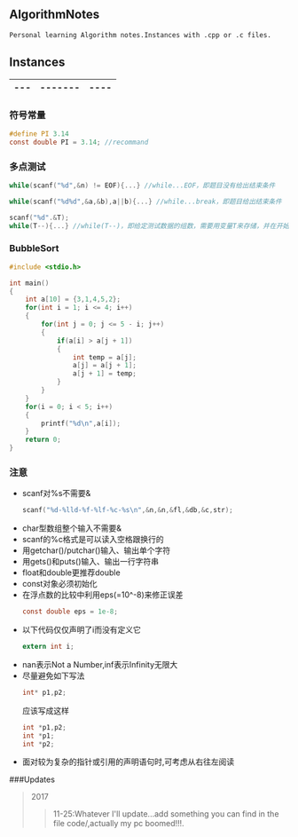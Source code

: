 ## AlgorithmNotes

    Personal learning Algorithm notes.Instances with .cpp or .c files.

## Instances

|---|-------|----|
|---|-------|----|

### 符号常量
```C
#define PI 3.14
const double PI = 3.14; //recommand
```
### 多点测试
```C
while(scanf("%d",&n) != EOF){...} //while...EOF，即题目没有给出结束条件

while(scanf("%d%d",&a,&b),a||b){...} //while...break，即题目给出结束条件

scanf("%d".&T);
while(T--){...} //while(T--)，即给定测试数据的组数，需要用变量T来存储，并在开始时读入
```


### BubbleSort
```C
#include <stdio.h>

int main()
{
    int a[10] = {3,1,4,5,2};
    for(int i = 1; i <= 4; i++)
    {
        for(int j = 0; j <= 5 - i; j++)
        {
            if(a[i] > a[j + 1])
            {
                int temp = a[j];
                a[j] = a[j + 1];
                a[j + 1] = temp;
            }
        }
    }
    for(i = 0; i < 5; i++)
    {
        printf("%d\n",a[i]);
    }
    return 0;
}   
```

### 注意
* scanf对%s不需要&
    ```C
    scanf("%d-%lld-%f-%lf-%c-%s\n",&n,&n,&fl,&db,&c,str);
    ```
* char型数组整个输入不需要&
* scanf的%c格式是可以读入空格跟换行的
* 用getchar()/putchar()输入、输出单个字符
* 用gets()和puts()输入、输出一行字符串
* float和double更推荐double
* const对象必须初始化
* 在浮点数的比较中利用eps(=10^-8)来修正误差
    ```C
    const double eps = 1e-8;
    ```
* 以下代码仅仅声明了i而没有定义它 
    ```C
    extern int i;
    ```
* nan表示Not a Number,inf表示Infinity无限大
* 尽量避免如下写法
    ```C
    int* p1,p2;
    ```
  应该写成这样
    ```C
    int *p1,p2; 
    int *p1;
    int *p2;
    ```
* 面对较为复杂的指针或引用的声明语句时,可考虑从右往左阅读

###Updates
>2017
>>11-25:Whatever I'll update...add something you can find in the file code/,actually my pc boomed!!!.<br>


